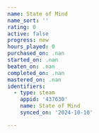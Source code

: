 ```yaml
---
name: State of Mind
name_sort: ''
rating: 0
active: false
progress: new
hours_played: 0
purchased_on: .nan
started_on: .nan
beaten_on: .nan
completed_on: .nan
mastered_on: .nan
identifiers:
  - type: steam
    appid: '437630'
    name: State of Mind
    synced_on: '2024-10-10'

---
```

